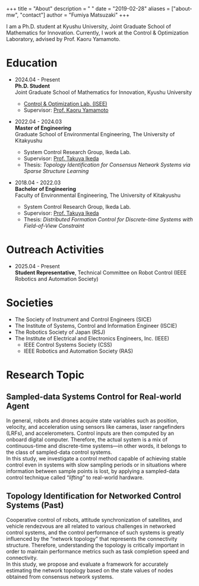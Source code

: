 +++
title = "About"
description = " "
date = "2019-02-28"
aliases = ["about-mw", "contact"]
author = "Fumiya Matsuzaki"
+++

I am a Ph.D. student at Kyushu University, Joint Graduate School of Mathematics for Innovation.
Currently, I work at the Control & Optimization Laboratory, advised by Prof. Kaoru Yamamoto.

<!-- My research interests lie in control theory, especially in applying control-theoretic methods to real-world systems such as robots and quadcopters. In particular, I aim to evaluate to what extent control performance can be improved by applying theoretical methods in practical environments, and to explore how control performance can be further enhanced under real-world conditions. -->

# Education  
* 2024.04 - Present  
**Ph.D. Student**  
Joint Graduate School of Mathematics for Innovation, Kyushu University  
    * [Control & Optimization Lab. (ISEE)](https://sites.google.com/view/kyamamotolab/home-english)
    * Supervisor: [Prof. Kaoru Yamamoto](https://sites.google.com/site/kaoruyamamotoweb/)

* 2022.04 - 2024.03  
**Master of Engineering**  
Graduate School of Environmental Engineering, The University of Kitakyushu  
    * System Control Research Group, Ikeda Lab.  
    * Supervisor: [Prof. Takuya Ikeda](https://sites.google.com/view/t-ikeda/%E3%83%9B%E3%83%BC%E3%83%A0-home)
    * Thesis: _Topology Identification for Consensus Network Systems via Sparse Structure Learning_

* 2018.04 - 2022.03  
**Bachelor of Engineering**  
Faculty of Environmental Engineering, The University of Kitakyushu  
    * System Control Research Group, Ikeda Lab. 
    * Supervisor: [Prof. Takuya Ikeda](https://sites.google.com/view/t-ikeda/%E3%83%9B%E3%83%BC%E3%83%A0-home)
    * Thesis: _Distributed Formation Control for Discrete-time Systems with Field-of-View Constraint_

# Outreach Activities
* 2025.04 - Present  
**Student Representative**,  Technical Committee on Robot Control (IEEE Robotics and Automation Society)

# Societies
* The Society of Instrument and Control Engineers (SICE)
* The Institute of Systems, Control and Information Engineer (ISCIE)
* The Robotics Society of Japan (RSJ)
* The Institute of Electrical and Electronics Engineers, Inc. (IEEE)
    * IEEE Control Systems Society (CSS)
    * IEEE Robotics and Automation Society (RAS)

# Research Topic
## Sampled-data Systems Control for Real-world Agent
In general, robots and drones acquire state variables such as position, velocity, and acceleration using sensors like cameras, laser rangefinders (LRFs), and accelerometers. Control inputs are then computed by an onboard digital computer. Therefore, the actual system is a mix of continuous-time and discrete-time systems—in other words, it belongs to the class of sampled-data control systems.  
In this study, we investigate a control method capable of achieving stable control even in systems with slow sampling periods or in situations where information between sample points is lost, by applying a sampled-data control technique called “_lifting_” to real-world hardware.

## Topology Identification for Networked Control Systems (Past)  
Cooperative control of robots, attitude synchronization of satellites, and vehicle rendezvous are all related to various challenges in networked control systems, and the control performance of such systems is greatly influenced by the “network topology” that represents the connectivity structure. Therefore, understanding the topology is critically important in order to maintain performance metrics such as task completion speed and connectivity.  
In this study, we propose and evaluate a framework for accurately estimating the network topology based on the state values of nodes obtained from consensus network systems.
